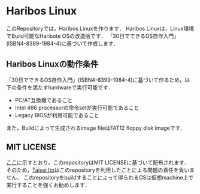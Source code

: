 # Haribos Linux
このRepositoryでは，Haribos Linuxを作ります．
Haribos Linuxは，Linux環境でBuild可能なHaribote OSの改造版です．
「30日でできるOS自作入門」(ISBN4-8399-1984-4)に基づいて作成します．

## Haribos Linuxの動作条件
「30日でできるOS自作入門」(ISBN4-8399-1984-4)に基づいて作るため，以下の条件を満たすhardwareで実行可能です．

* PC/AT互換機であること
* Intel 486 processorの命令setが実行可能であること
* Legacy BIOSが利用可能であること

また，Buildによって生成されるimage fileはFAT12 floppy disk imageです．

## MIT LICENSE
[ここ](LICENSE)に示すとおり，このrepositoryはMIT LICENSEに基づいて配布されます．
そのため，[Taisei Ito](https://github.com/TaiseiIto)はこのrepositoryを利用したことによる問題の責任を負いません．
このrepositoryをbuildすることによって得られるOSは仮想machine上で実行することを強くお勧めします．

